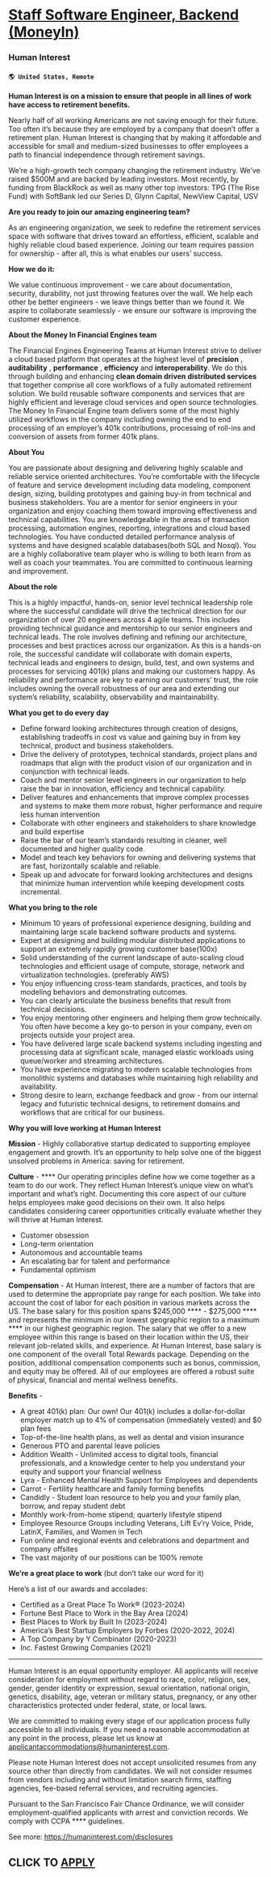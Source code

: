 # [Staff Software Engineer, Backend (MoneyIn)](https://www.remotewlb.com/apply/staff-software-engineer-backend-moneyin)  
### Human Interest  
#### `🌎 United States, Remote`  

**Human Interest is on a mission to ensure that people in all lines of work have access to retirement benefits.**

Nearly half of all working Americans are not saving enough for their future. Too often it’s because they are employed by a company that doesn’t offer a retirement plan. Human Interest is changing that by making it affordable and accessible for small and medium-sized businesses to offer employees a path to financial independence through retirement savings.

We’re a high-growth tech company changing the retirement industry. We’ve raised $500M and are backed by leading investors. Most recently, by funding from BlackRock as well as many other top investors: TPG (The Rise Fund) with SoftBank led our Series D, Glynn Capital, NewView Capital, USV

**Are you ready to join our amazing engineering team?**

As an engineering organization, we seek to redefine the retirement services space with software that drives toward an effortless, efficient, scalable and highly reliable cloud based experience. Joining our team requires passion for ownership - after all, this is what enables our users’ success.

**How we do it:**

We value continuous improvement - we care about documentation, security, durability, not just throwing features over the wall. We help each other be better engineers - we leave things better than we found it. We aspire to collaborate seamlessly - we ensure our software is improving the customer experience.

**About the Money In Financial Engines team**

The Financial Engines Engineering Teams at Human Interest strive to deliver a cloud based platform that operates at the highest level of **precision** , **auditability** , **performance** , **efficiency** and **interoperability**. We do this through building and enhancing **clean domain driven distributed services** that together comprise all core workflows of a fully automated retirement solution. We build reusable software components and services that are highly efficient and leverage cloud services and open source technologies. The Money In Financial Engine team delivers some of the most highly utilized workflows in the company including owning the end to end processing of an employer’s 401k contributions, processing of roll-ins and conversion of assets from former 401k plans.

**About You**

You are passionate about designing and delivering highly scalable and reliable service oriented architectures. You’re comfortable with the lifecycle of feature and service development including data modeling, component design, sizing, building prototypes and gaining buy-in from technical and business stakeholders. You are a mentor for senior engineers in your organization and enjoy coaching them toward improving effectiveness and technical capabilities. You are knowledgeable in the areas of transaction processing, automation engines, reporting, integrations and cloud based technologies. You have conducted detailed performance analysis of systems and have designed scalable databases(both SQL and Nosql). You are a highly collaborative team player who is willing to both learn from as well as coach your teammates. You are committed to continuous learning and improvement.

**About the role**

This is a highly impactful, hands-on, senior level technical leadership role where the successful candidate will drive the technical direction for our organization of over 20 engineers across 4 agile teams. This includes providing technical guidance and mentorship to our senior engineers and technical leads. The role involves defining and refining our architecture, processes and best practices across our organization. As this is a hands-on role, the successful candidate will collaborate with domain experts, technical leads and engineers to design, build, test, and own systems and processes for servicing 401(k) plans and making our customers happy. As reliability and performance are key to earning our customers’ trust, the role includes owning the overall robustness of our area and extending our system’s reliability, scalability, observability and maintainability.

**What you get to do every day**

  * Define forward looking architectures through creation of designs, establishing tradeoffs in cost vs value and gaining buy in from key technical, product and business stakeholders.
  * Drive the delivery of prototypes, technical standards, project plans and roadmaps that align with the product vision of our organization and in conjunction with technical leads.
  * Coach and mentor senior level engineers in our organization to help raise the bar in innovation, efficiency and technical capability.
  * Deliver features and enhancements that improve complex processes and systems to make them more robust, higher performance and require less human intervention
  * Collaborate with other engineers and stakeholders to share knowledge and build expertise
  * Raise the bar of our team’s standards resulting in cleaner, well documented and higher quality code.
  * Model and teach key behaviors for owning and delivering systems that are fast, horizontally scalable and reliable.
  * Speak up and advocate for forward looking architectures and designs that minimize human intervention while keeping development costs incremental.

**What you bring to the role**

  * Minimum 10 years of professional experience designing, building and maintaining large scale backend software products and systems.
  * Expert at designing and building modular distributed applications to support an extremely rapidly growing customer base(100x)
  * Solid understanding of the current landscape of auto-scaling cloud technologies and efficient usage of compute, storage, network and virtualization technologies. (preferably AWS)
  * You enjoy influencing cross-team standards, practices, and tools by modeling behaviors and demonstrating outcomes. 
  * You can clearly articulate the business benefits that result from technical decisions. 
  * You enjoy mentoring other engineers and helping them grow technically. You often have become a key go-to person in your company, even on projects outside your project area.
  * You have delivered large scale backend systems including ingesting and processing data at significant scale, managed elastic workloads using queue/worker and streaming architectures.
  * You have experience migrating to modern scalable technologies from monolithic systems and databases while maintaining high reliability and availability.
  * Strong desire to learn, exchange feedback and grow - from our internal legacy and futuristic technical designs, to retirement domains and workflows that are critical for our business.

**Why you will love working at Human Interest**

**Mission** \- Highly collaborative startup dedicated to supporting employee engagement and growth. It’s an opportunity to help solve one of the biggest unsolved problems in America: saving for retirement.

**Culture** - **** Our operating principles define how we come together as a team to do our work. They reflect Human Interest’s unique view on what’s important and what’s right. Documenting this core aspect of our culture helps employees make good decisions on their own. It also helps candidates considering career opportunities critically evaluate whether they will thrive at Human Interest.

  * Customer obsession
  * Long-term orientation
  * Autonomous and accountable teams
  * An escalating bar for talent and performance 
  * Fundamental optimism 

**Compensation** \- At Human Interest, there are a number of factors that are used to determine the appropriate pay range for each position. We take into account the cost of labor for each position in various markets across the US. The base salary for this position spans $245,000 **** \- $275,000 **** and represents the minimum in our lowest geographic region to a maximum **** in our highest geographic region. The salary that we offer to a new employee within this range is based on their location within the US, their relevant job-related skills, and experience. At Human Interest, base salary is one component of the overall Total Rewards package. Depending on the position, additional compensation components such as bonus, commission, and equity may be offered. All of our employees are offered a robust suite of physical, financial and mental wellness benefits.

**Benefits** \-

  * A great 401(k) plan: Our own! Our 401(k) includes a dollar-for-dollar employer match up to 4% of compensation (immediately vested) and $0 plan fees
  * Top-of-the-line health plans, as well as dental and vision insurance
  * Generous PTO and parental leave policies
  * Addition Wealth - Unlimited access to digital tools, financial professionals, and a knowledge center to help you understand your equity and support your financial wellness
  * Lyra - Enhanced Mental Health Support for Employees and dependents 
  * Carrot - Fertility healthcare and family forming benefits
  * Candidly - Student loan resource to help you and your family plan, borrow, and repay student debt
  * Monthly work-from-home stipend; quarterly lifestyle stipend
  * Employee Resource Groups including Veterans, Lift Ev’ry Voice, Pride, LatinX, Families, and Women in Tech
  * Fun online and regional events and celebrations and department and company offsites
  * The vast majority of our positions can be 100% remote  

**We’re a great place to work** (but don’t take our word for it)

Here’s a list of our awards and accolades:

  * Certified as a Great Place To Work® (2023-2024)
  * Fortune Best Place to Work in the Bay Area (2024)
  * Best Places to Work by Built In (2023-2024)
  * America’s Best Startup Employers by Forbes (2020-2022, 2024) 
  * A Top Company by Y Combinator (2020-2023)
  * Inc. Fastest Growing Companies (2021)

* * *

Human Interest is an equal opportunity employer. All applicants will receive consideration for employment without regard to race, color, religion, sex, gender, gender identity or expression, sexual orientation, national origin, genetics, disability, age, veteran or military status, pregnancy, or any other characteristics protected under federal, state, or local laws.

We are committed to making every stage of our application process fully accessible to all individuals. If you need a reasonable accommodation at any point in the process, please let us know at applicantaccommodations@humaninterest.com.

Please note Human Interest does not accept unsolicited resumes from any source other than directly from candidates. We will not consider resumes from vendors including and without limitation search firms, staffing agencies, fee-based referral services, and recruiting agencies.

Pursuant to the San Francisco Fair Chance Ordinance, we will consider employment-qualified applicants with arrest and conviction records. We comply with CCPA **** guidelines.

See more: https://humaninterest.com/disclosures

  
## CLICK TO [APPLY](https://www.remotewlb.com/apply/staff-software-engineer-backend-moneyin)

